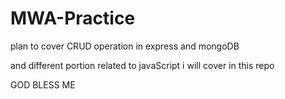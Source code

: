 # MWA-Practice
plan to cover CRUD operation in express and mongoDB

and different portion related to javaScript i will cover in this repo


GOD BLESS ME
